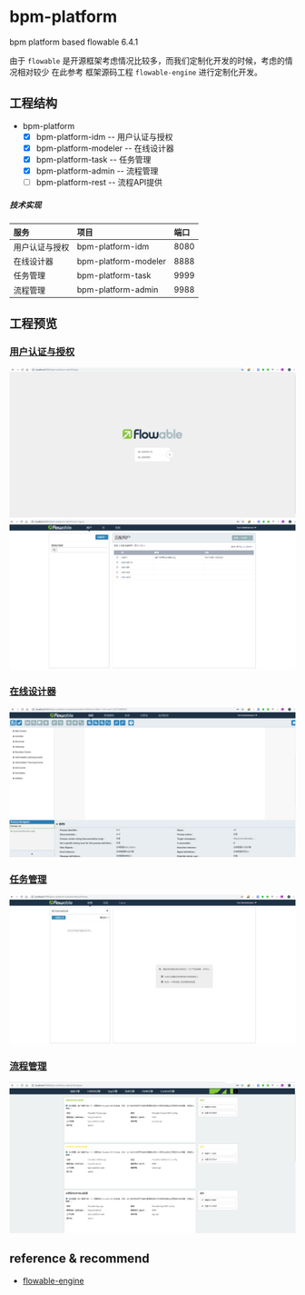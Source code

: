 # bpm-platform

bpm platform based flowable 6.4.1

由于 `flowable` 是开源框架考虑情况比较多，而我们定制化开发的时候，考虑的情况相对较少
在此参考 框架源码工程 `flowable-engine` 进行定制化开发。

## 工程结构

- bpm-platform
   - [x] bpm-platform-idm     -- 用户认证与授权
   - [x] bpm-platform-modeler -- 在线设计器
   - [x] bpm-platform-task    -- 任务管理
   - [x] bpm-platform-admin   -- 流程管理
   - [ ] bpm-platform-rest    -- 流程API提供

#####  技术实现    

| 服务    | 项目    |  端口 |
|:----------|:--------------------------|  :----  |
| 用户认证与授权 | bpm-platform-idm       | 8080  |
| 在线设计器    | bpm-platform-modeler   | 8888  |
| 任务管理      | bpm-platform-task      | 9999  |
| 流程管理      | bpm-platform-admin     | 9988  |


## 工程预览

### [用户认证与授权](http://localhost:8080/bpm-platform-idm/#/login)
![用户认证与授权](docs/images/idm.png)  
![用户认证与授权](docs/images/idm-ps.png)  

### [在线设计器](http://localhost:8888/bpm-platform-modeler/#/processes)
![在线设计器](docs/images/modeler.png)  

### [任务管理](http://localhost:9999/bpm-platform-task/#/)
![任务管理](docs/images/task.png)  

### [流程管理](http://localhost:9988/bpm-platform-admin/#/engine)
![流程管理](docs/images/admin.png)  


## reference & recommend
- [flowable-engine](https://github.com/flowable/flowable-engine)
